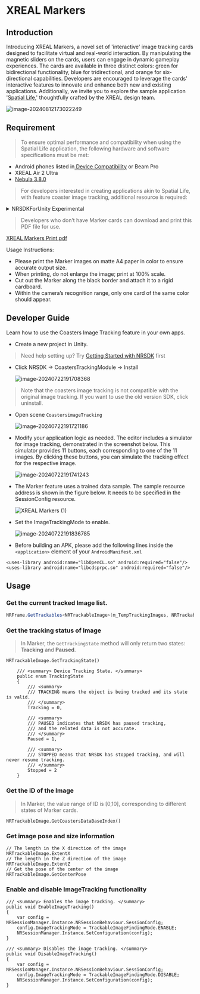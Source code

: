 # XREAL Markers

## Introduction

Introducing XREAL Markers, a novel set of 'interactive' image tracking cards designed to facilitate virtual and real-world interaction. By manipulating the magnetic sliders on the cards, users can engage in dynamic gameplay experiences. The cards are available in three distinct colors: green for bidirectional functionality, blue for tridirectional, and orange for six-directional capabilities. Developers are encouraged to leverage the cards' interactive features to innovate and enhance both new and existing applications. Additionally, we invite you to explore the sample application '[Spatial Life](https://nreal-public.nreal.ai/download/Application/spatiallife0619.apk),' thoughtfully crafted by the XREAL design team.

![image-20240812173022249](https://pub-8dffc52979c34362aa2dbe3a43f0792a.r2.dev/image-20240812173022249.png)

## Requirement

> To ensure optimal performance and compatibility when using the Spatial Life application, the following hardware and software specifications must be met:

- Android phones listed in[ Device Compatibility](../01_XREALDevices/Compatibility.md) or Beam Pro
- XREAL Air 2 Ultra
- [Nebula 3.8.0](https://play.google.com/store/apps/details?id=ai.nreal.nebula.universal&hl=en_US&gl=US)

> For developers interested in creating applications akin to Spatial Life, with feature coaster image tracking, additional resource is required:
<details>
<summary>NRSDKForUnity Experimental</summary>

2024.06.19

Regular updates released with the normal version.

- [NRSDKForUnity_Experimental_Release_2.2.1.unitypackage](https://nreal-public.nreal.ai/download/NRSDKForUnity_2.2.1_Release_20240619/NRSDKForUnityAndroid_Experimental_2.2.1.unitypackage) 

2024.04.18 

Fixed: The problem of not being recognized after switching back from the background.

- [NRSDKForUnity_Experimental_Release_2.2.1.unitypackage](https://nreal-public.nreal.ai/download/NRSDKForUnity_2.2.0_Release_20240418/NRSDKForUnityAndroid_Experimental_2.2.1.unitypackage)     

2024.03.29 

- [NRSDKForUnity_Experimental_Release_2.2.0.unitypackage](https://nreal-public.nreal.ai/download/NRSDKForUnity_2.2.0_Release_20240329/NRSDKForUnityAndroid_Experimental_2.2.0.unitypackage)     

</details>

> Developers who don’t have Marker cards can download and print this PDF file for use.

[XREAL Markers Print.pdf](../assets/XREAL%20Markers%20Print.pdf)

Usage Instructions:

* Please print the Marker images on matte A4 paper in color to ensure accurate output size.
* When printing, do not enlarge the image; print at 100% scale.
* Cut out the Marker along the black border and attach it to a rigid cardboard.
* Within the camera’s recognition range, only one card of the same color should appear.

## Developer Guide

Learn how to use the Coasters Image Tracking feature in your own apps.

- Create a new project in Unity. 

> Need help setting up? Try [Getting Started with NRSDK](../02_Getting%20Started%20with%20NRSDK.md) first

- Click NRSDK -> CoastersTrackingModule -> Install

  ![image-20240722191708368](https://pub-8dffc52979c34362aa2dbe3a43f0792a.r2.dev/image-20240722191708368.png)


> Note that the coasters image tracking is not compatible with the original image tracking. If you want to use the old version SDK, click uninstall.

- Open scene `CoastersimageTracking`

  ![image-20240722191721186](https://pub-8dffc52979c34362aa2dbe3a43f0792a.r2.dev/image-20240722191721186.png)

- Modify your application logic as needed. The editor includes a simulator for image tracking, demonstrated in the screenshot below. This simulator provides 11 buttons, each corresponding to one of the 11 images. By clicking these buttons, you can simulate the tracking effect for the respective image.

  ![image-20240722191741243](https://pub-8dffc52979c34362aa2dbe3a43f0792a.r2.dev/image-20240722191741243.png)

- The Marker feature uses a trained data sample. The sample resource address is shown in the figure below. It needs to be specified in the SessionConfig resource.

  ![XREAL Markers (1)](https://pub-8dffc52979c34362aa2dbe3a43f0792a.r2.dev/XREAL%20Markers%20(1).png)

- Set the ImageTrackingMode to enable.

  ![image-20240722191836785](https://pub-8dffc52979c34362aa2dbe3a43f0792a.r2.dev/image-20240722191836785.png)

- Before building an APK, please add the following lines inside the `<application>` element of your `AndroidManifest.xml`
```
<uses-library android:name="libOpenCL.so" android:required="false"/>
<uses-library android:name="libcdsprpc.so" android:required="false"/>
```

## Usage

### Get the current tracked Image list.

```c#
NRFrame.GetTrackables<NRTrackableImage>(m_TempTrackingImages, NRTrackableQueryFilter.All);
```

### Get the tracking status of Image

> In Marker, the `GetTrackingState` method will only return two states: **Tracking** and **Paused**.



```
NRTrackableImage.GetTrackingState() 

    /// <summary> Device Tracking State. </summary>
    public enum TrackingState
    {
        /// <summary>
        /// TRACKING means the object is being tracked and its state is valid.
        /// </summary>
        Tracking = 0,

        /// <summary>
        /// PAUSED indicates that NRSDK has paused tracking, 
        /// and the related data is not accurate.  
        /// </summary>
        Paused = 1,

        /// <summary>
        /// STOPPED means that NRSDK has stopped tracking, and will never resume tracking. 
        /// </summary>
        Stopped = 2
    }
```

### Get the ID of the Image

> In Marker, the value range of ID is [0,10], corresponding to different states of Marker cards.

```
NRTrackableImage.GetCoastersDataBaseIndex()
```

### Get image pose and size information

```
// The length in the X direction of the image
NRTrackableImage.ExtentX
// The length in the Z direction of the image
NRTrackableImage.ExtentZ
// Get the pose of the center of the image
NRTrackableImage.GetCenterPose
```

### Enable and disable ImageTracking functionality

```
/// <summary> Enables the image tracking. </summary>
public void EnableImageTracking()
{
    var config = NRSessionManager.Instance.NRSessionBehaviour.SessionConfig;
    config.ImageTrackingMode = TrackableImageFindingMode.ENABLE;
    NRSessionManager.Instance.SetConfiguration(config);
}

/// <summary> Disables the image tracking. </summary>
public void DisableImageTracking()
{
    var config = NRSessionManager.Instance.NRSessionBehaviour.SessionConfig;
    config.ImageTrackingMode = TrackableImageFindingMode.DISABLE;
    NRSessionManager.Instance.SetConfiguration(config);
}
```